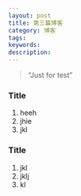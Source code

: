 ```yaml
---
layout: post
title: 第三篇博客
category: 博客
tags:
keywords:
description:
---
```


> “Just for test”

### Title

1. heeh
2. jhie
3. jkl


### Title

1. jkl
2. jklj
3. kl



